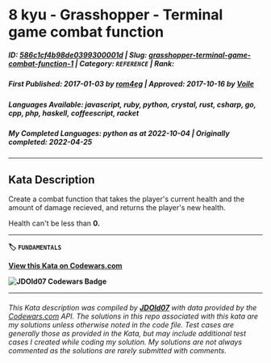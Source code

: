 # 8 kyu - Grasshopper - Terminal game combat function

##### **ID**: [586c1cf4b98de0399300001d](https://www.codewars.com/kata/586c1cf4b98de0399300001d) | **Slug**: [grasshopper-terminal-game-combat-function-1](https://www.codewars.com/kata/586c1cf4b98de0399300001d) | **Category**: `REFERENCE` | **Rank**: <span style="color:white">8 kyu</span>

##### **First Published**: 2017-01-03 ***by*** [rom4eg](https://www.codewars.com/users/rom4eg) | **Approved**: 2017-10-16 ***by*** [Voile](https://www.codewars.com/users/Voile)

##### **Languages Available**: javascript, ruby, python, crystal, rust, csharp, go, cpp, php, haskell, coffeescript, racket

##### **My Completed Languages**: python ***as at*** 2022-10-04 | **Originally completed**: 2022-04-25

---

## Kata Description


Create a combat function that takes the player's current health and the amount of damage recieved, and returns the player's new health.

Health can't be less than <b>0<b>.

---


🏷 `FUNDAMENTALS`


[View this Kata on Codewars.com](https://www.codewars.com/kata/586c1cf4b98de0399300001d)

![](https://www.codewars.com/users/jdold07/badges/large "JDOld07 Codewars Badge")

---

###### *This Kata description was compiled by [**JDOld07**](https://tpstech.dev) with data provided by the [Codewars.com](https://www.codewars.com) API.  The solutions in this repo associated with this kata are my solutions unless otherwise noted in the code file.  Test cases are generally those as provided in the Kata, but may include additional test cases I created while coding my solution.  My solutions are not always commented as the solutions are rarely submitted with comments.*
